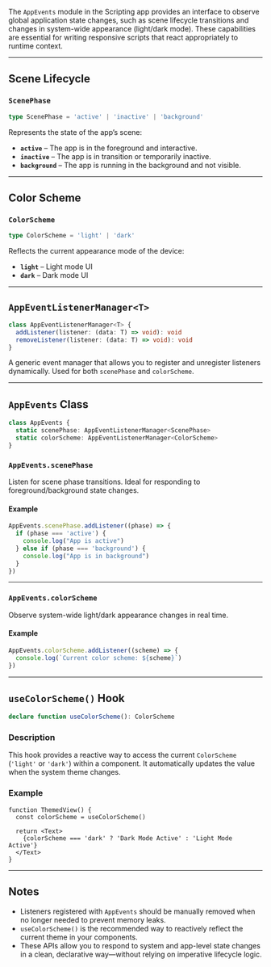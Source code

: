 The `AppEvents` module in the Scripting app provides an interface to observe global application state changes, such as scene lifecycle transitions and changes in system-wide appearance (light/dark mode). These capabilities are essential for writing responsive scripts that react appropriately to runtime context.

---

## Scene Lifecycle

### `ScenePhase`

```ts
type ScenePhase = 'active' | 'inactive' | 'background'
```

Represents the state of the app’s scene:

* **`active`** – The app is in the foreground and interactive.
* **`inactive`** – The app is in transition or temporarily inactive.
* **`background`** – The app is running in the background and not visible.

---

## Color Scheme

### `ColorScheme`

```ts
type ColorScheme = 'light' | 'dark'
```

Reflects the current appearance mode of the device:

* **`light`** – Light mode UI
* **`dark`** – Dark mode UI

---

## `AppEventListenerManager<T>`

```ts
class AppEventListenerManager<T> {
  addListener(listener: (data: T) => void): void
  removeListener(listener: (data: T) => void): void
}
```

A generic event manager that allows you to register and unregister listeners dynamically. Used for both `scenePhase` and `colorScheme`.

---

## `AppEvents` Class

```ts
class AppEvents {
  static scenePhase: AppEventListenerManager<ScenePhase>
  static colorScheme: AppEventListenerManager<ColorScheme>
}
```

### `AppEvents.scenePhase`

Listen for scene phase transitions. Ideal for responding to foreground/background state changes.

#### Example

```ts
AppEvents.scenePhase.addListener((phase) => {
  if (phase === 'active') {
    console.log("App is active")
  } else if (phase === 'background') {
    console.log("App is in background")
  }
})
```

---

### `AppEvents.colorScheme`

Observe system-wide light/dark appearance changes in real time.

#### Example

```ts
AppEvents.colorScheme.addListener((scheme) => {
  console.log(`Current color scheme: ${scheme}`)
})
```

---

## `useColorScheme()` Hook

```ts
declare function useColorScheme(): ColorScheme
```

### Description

This hook provides a reactive way to access the current `ColorScheme` (`'light'` or `'dark'`) within a component. It automatically updates the value when the system theme changes.

### Example

```tsx
function ThemedView() {
  const colorScheme = useColorScheme()

  return <Text>
    {colorScheme === 'dark' ? 'Dark Mode Active' : 'Light Mode Active'}
  </Text>
}
```

---

## Notes

* Listeners registered with `AppEvents` should be manually removed when no longer needed to prevent memory leaks.
* `useColorScheme()` is the recommended way to reactively reflect the current theme in your components.
* These APIs allow you to respond to system and app-level state changes in a clean, declarative way—without relying on imperative lifecycle logic.
